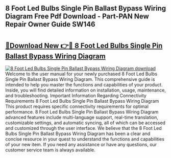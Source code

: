 ## 8 Foot Led Bulbs Single Pin Ballast Bypass Wiring Diagram Free Pdf Download - Part-PAN New Repair Owner Guide SW146

# <h2><a href="http://dfksi6v.blite.top/?on=8+Foot+Led+Bulbs+Single+Pin+Ballast+Bypass+Wiring+Diagram">🔗Download New 👉🔴 8 Foot Led Bulbs Single Pin Ballast Bypass Wiring Diagram</a></h2>

[![8 Foot Led Bulbs Single Pin Ballast Bypass Wiring Diagram download](https://i.imgur.com/lujVjoI.png)](http://dfksi6v.blite.top/?on=8+Foot+Led+Bulbs+Single+Pin+Ballast+Bypass+Wiring+Diagram)
Welcome to the user manual for your newly purchased 8 Foot Led Bulbs Single Pin Ballast Bypass Wiring Diagram. This comprehensive guide is intended to help you master the functions and capabilities of your product. Inside, you will find detailed information on installation, usage, maintenance, and troubleshooting. Important Information Regarding Connectivity Requirements 8 Foot Led Bulbs Single Pin Ballast Bypass Wiring Diagram This product requires specific connectivity requirements for optimal performance. 8 Foot Led Bulbs Single Pin Ballast Bypass Wiring Diagram advanced features include multi-language support, real-time translation, customizable settings, and automatic syncing, all of which can be accessed and customized through the user interface. We believe that the 8 Foot Led Bulbs Single Pin Ballast Bypass Wiring Diagram has been a clear and concise resource in your quest to understand the functions and capabilities of your new item. If you need any assistance or have any questions, our customer service team is always available.
